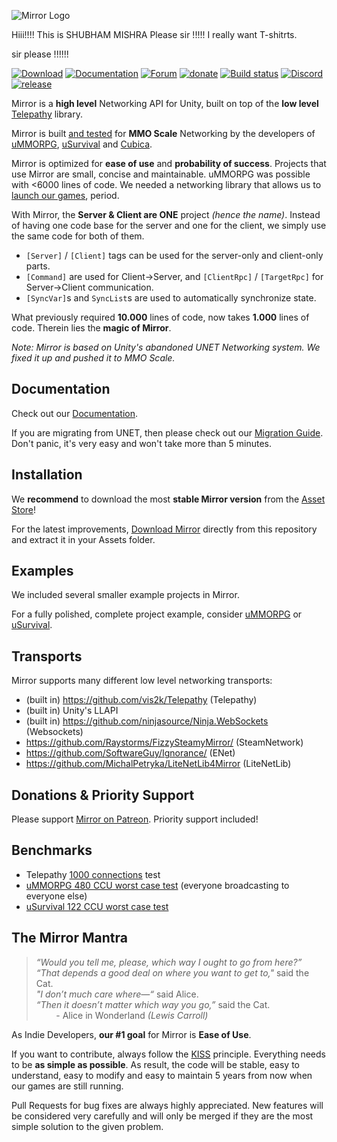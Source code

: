 ![Mirror Logo](https://i.imgur.com/MBpESqo.png)

Hiii!!!!
This is SHUBHAM MISHRA 
Please sir !!!!!
I really want T-shitrts.

sir please !!!!!!

[![Download](https://img.shields.io/badge/asset_store-brightgreen.svg)](https://www.assetstore.unity3d.com/#!/content/129321)
[![Documentation](https://img.shields.io/badge/documentation-brightgreen.svg)](https://mirror-networking.com/docs)
[![Forum](https://img.shields.io/badge/forum-brightgreen.svg)](https://forum.unity.com/threads/mirror-networking-for-unity-aka-hlapi-community-edition.425437/)
[![donate](https://img.shields.io/badge/donations-brightgreen.svg)](https://www.patreon.com/MirrorNetworking)
[![Build status](https://img.shields.io/appveyor/ci/vis2k73562/hlapi-community-edition/Mirror.svg)](https://ci.appveyor.com/project/vis2k73562/hlapi-community-edition/branch/mirror)
[![Discord](https://img.shields.io/discord/343440455738064897.svg)](https://discordapp.com/invite/N9QVxbM)
[![release](https://img.shields.io/github/release/vis2k/Mirror.svg)](https://github.com/vis2k/Mirror/releases/latest)

Mirror is a **high level** Networking API for Unity, built on top of the **low level** [Telepathy](https://github.com/vis2k/Telepathy) library.

Mirror is built [and tested](https://www.youtube.com/watch?v=mDCNff1S9ZU) for **MMO Scale** Networking by the developers of [uMMORPG](https://assetstore.unity.com/packages/templates/systems/ummorpg-51212), [uSurvival](https://assetstore.unity.com/packages/templates/systems/usurvival-95015) and [Cubica](https://cubica.net).

Mirror is optimized for **ease of use** and **probability of success**. Projects that use Mirror are small, concise and maintainable. uMMORPG was possible with <6000 lines of code. We needed a networking library that allows us to [launch our games](https://mirror-networking.com/showcase/), period.

With Mirror, the **Server & Client are ONE** project _(hence the name)_. Instead of having one code base for the server and one for the client, we simply use the same code for both of them.
* `[Server]` / `[Client]` tags can be used for the server-only and client-only parts.
* `[Command]` are used for Client->Server, and `[ClientRpc]` / `[TargetRpc]` for Server->Client communication.
* `[SyncVar]`s and `SyncList`s are used to automatically synchronize state.

What previously required **10.000** lines of code, now takes **1.000** lines of code. Therein lies the **magic of Mirror**.

_Note: Mirror is based on Unity's abandoned UNET Networking system. We fixed it up and pushed it to MMO Scale._

## Documentation
Check out our [Documentation](https://mirror-networking.com/docs/).

If you are migrating from UNET, then please check out our [Migration Guide](https://mirror-networking.com/docs/General/Migration.html). Don't panic, it's very easy and won't take more than 5 minutes.

## Installation
We **recommend** to download the most **stable Mirror version** from the [Asset Store](https://assetstore.unity.com/packages/tools/network/mirror-129321)!

For the latest improvements, [Download Mirror](https://github.com/vis2k/Mirror/releases) directly from this repository and extract it in your Assets folder.

## Examples
We included several smaller example projects in Mirror.

For a fully polished, complete project example, consider [uMMORPG](https://assetstore.unity.com/packages/templates/systems/ummorpg-51212) or [uSurvival](https://assetstore.unity.com/packages/templates/systems/usurvival-95015).

## Transports
Mirror supports many different low level networking transports:

* (built in) https://github.com/vis2k/Telepathy (Telepathy)
* (built in) Unity's LLAPI
* (built in) https://github.com/ninjasource/Ninja.WebSockets (Websockets)
* https://github.com/Raystorms/FizzySteamyMirror/ (SteamNetwork)
* https://github.com/SoftwareGuy/Ignorance/ (ENet)
* https://github.com/MichalPetryka/LiteNetLib4Mirror (LiteNetLib)

## Donations & Priority Support
Please support [Mirror on Patreon](https://www.patreon.com/MirrorNetworking). Priority support included!

## Benchmarks
* Telepathy [1000 connections](https://github.com/vis2k/Telepathy) test
* [uMMORPG 480 CCU worst case test](https://youtu.be/mDCNff1S9ZU) (everyone broadcasting to everyone else)
* [uSurvival 122 CCU worst case test](https://docs.google.com/document/d/e/2PACX-1vT28FcGXYlbG8gwi8DhD914n7K-wCAE8qhfetPkSli96ikc1Td3zJO1IiwVhfPVtKUHF0l3N7ZkM5GU/pub#h.pwbvffnwcewe)

## The Mirror Mantra
> _“Would you tell me, please, which way I ought to go from here?”_<br/>
> _“That depends a good deal on where you want to get to,"_ said the Cat.<br/>
> _"I don’t much care where—“_ said Alice.<br/>
> _“Then it doesn’t matter which way you go,”_ said the Cat.<br/>
&nbsp;&nbsp;&nbsp;&nbsp;&nbsp;&nbsp;&nbsp;&nbsp;- Alice in Wonderland _(Lewis Carroll)_

As Indie Developers, **our #1 goal** for Mirror is **Ease of Use**.

If you want to contribute, always follow the [KISS](https://en.wikipedia.org/wiki/KISS_principle) principle. Everything needs to be **as simple as possible**. As result, the code will be stable, easy to understand, easy to modify and easy to maintain 5 years from now when our games are still running.

Pull Requests for bug fixes are always highly appreciated. New features will be considered very carefully and will only be merged if they are the most simple solution to the given problem.
